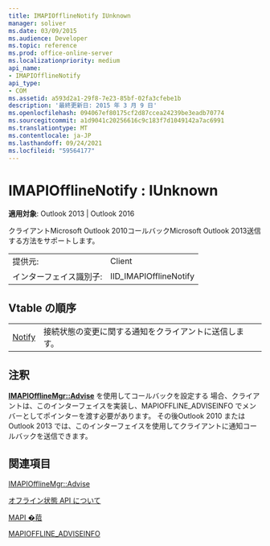 ```yaml
---
title: IMAPIOfflineNotify IUnknown
manager: soliver
ms.date: 03/09/2015
ms.audience: Developer
ms.topic: reference
ms.prod: office-online-server
ms.localizationpriority: medium
api_name:
- IMAPIOfflineNotify
api_type:
- COM
ms.assetid: a593d2a1-29f8-7e23-85bf-02fa3cfebe1b
description: '最終更新日: 2015 年 3 月 9 日'
ms.openlocfilehash: 094067ef80175cf2d87ccea24239be3eadb70774
ms.sourcegitcommit: a1d9041c20256616c9c183f7d1049142a7ac6991
ms.translationtype: MT
ms.contentlocale: ja-JP
ms.lasthandoff: 09/24/2021
ms.locfileid: "59564177"
---
```

# <a name="imapiofflinenotify--iunknown"></a>IMAPIOfflineNotify : IUnknown

  
  
**適用対象**: Outlook 2013 | Outlook 2016 
  
クライアントMicrosoft Outlook 2010コールバックMicrosoft Outlook 2013送信する方法をサポートします。
  
|||
|:-----|:-----|
|提供元:  <br/> |Client  <br/> |
|インターフェイス識別子:  <br/> |IID_IMAPIOfflineNotify  <br/> |
   
## <a name="vtable-order"></a>Vtable の順序

|||
|:-----|:-----|
|[Notify](imapiofflinenotify-notify.md) <br/> |接続状態の変更に関する通知をクライアントに送信します。  <br/> |
   
## <a name="remarks"></a>注釈

**[IMAPIOfflineMgr::Advise](imapiofflinemgr-advise.md)** を使用してコールバックを設定する **[](mapioffline_adviseinfo.md)** 場合、クライアントは、このインターフェイスを実装し、MAPIOFFLINE_ADVISEINFO でメンバーとしてポインターを渡す必要があります。 その後Outlook 2010 または Outlook 2013 では、このインターフェイスを使用してクライアントに通知コールバックを送信できます。 
  
## <a name="see-also"></a>関連項目



[IMAPIOfflineMgr::Advise](imapiofflinemgr-advise.md)


[オフライン状態 API について](about-the-offline-state-api.md)
  
[MAPI �萔](mapi-constants.md)
  
[MAPIOFFLINE_ADVISEINFO](mapioffline_adviseinfo.md)


